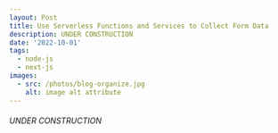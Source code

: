 ```yaml
---
layout: Post
title: Use Serverless Functions and Services to Collect Form Data
description: UNDER CONSTRUCTION
date: '2022-10-01'
tags:
  - node-js
  - next-js
images:
  - src: /photos/blog-organize.jpg
    alt: image alt attribute
---
```


 ###### UNDER CONSTRUCTION